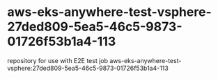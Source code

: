 # aws-eks-anywhere-test-vsphere-27ded809-5ea5-46c5-9873-01726f53b1a4-113
repository for use with E2E test job aws-eks-anywhere-test-vsphere:27ded809-5ea5-46c5-9873-01726f53b1a4-113
